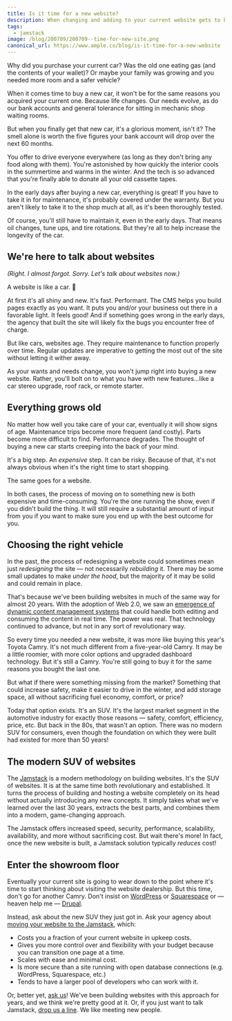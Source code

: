 ```yaml
---
title: Is it time for a new website?
description: When changing and adding to your current website gets to be a hassle, maybe it's time for a website overhaul built for the future.
tags:
  - jamstack
image: /blog/200709/200709--time-for-new-site.png
canonical_url: https://www.ample.co/blog/is-it-time-for-a-new-website
---
```


Why did you purchase your current car? Was the old one eating gas (and the contents of your wallet)? Or maybe your family was growing and you needed more room and a safer vehicle?

When it comes time to buy a new car, it won't be for the same reasons you acquired your current one. Because life changes. Our needs evolve, as do our bank accounts and general tolerance for sitting in mechanic shop waiting rooms.

But when you finally get that new car, it's a glorious moment, isn't it? The smell alone is worth the five figures your bank account will drop over the next 60 months.

You offer to drive everyone everywhere (as long as they don't bring any food along with them). You're astonished by how quickly the interior cools in the summertime and warms in the winter. And the tech is so advanced that you're finally able to donate all your old cassette tapes.

In the early days after buying a new car, everything is great! If you have to take it in for maintenance, it's probably covered under the warranty. But you aren't likely to take it to the shop much at all, as it's been thoroughly tested.

Of course, you'll still have to maintain it, even in the early days. That means oil changes, tune ups, and tire rotations. But they're all to help increase the longevity of the car.

## We're here to talk about websites

_(Right. I almost forgot. Sorry. Let's talk about websites now.)_

A website is like a car. 🤯

At first it's all shiny and new. It's fast. Performant. The CMS helps you build pages exactly as you want. It puts you and/or your business out there in a favorable light. It feels good! And if something goes wrong in the early days, the agency that built the site will likely fix the bugs you encounter free of charge.

But like cars, websites age. They require maintenance to function properly over time. Regular updates are imperative to getting the most out of the site without letting it wither away.

As your wants and needs change, you won't jump right into buying a new website. Rather, you'll bolt on to what you have with new features...like a car stereo upgrade, roof rack, or remote starter.

## Everything grows old

No matter how well you take care of your car, eventually it will show signs of age. Maintenance trips become more frequent (and costly). Parts become more difficult to find. Performance degrades. The thought of buying a new car starts creeping into the back of your mind.

It's a big step. An _expensive_ step. It can be risky. Because of that, it's not always obvious when it's the right time to start shopping.

The same goes for a website.

In both cases, the process of moving on to something new is both expensive and time-consuming. You're the one running the show, even if you didn't build the thing. It will still require a substantial amount of input from you if you want to make sure you end up with the best outcome for you.

## Choosing the right vehicle

In the past, the process of redesigning a website could sometimes mean just _redesigning_ the site — not necessarily _rebuilding_ it. There may be some small updates to make _under the hood_, but the majority of it may be solid and could remain in place.

That's because we've been building websites in much of the same way for almost 20 years. With the adoption of Web 2.0, we saw an [emergence of dynamic content management systems](https://www.ample.co/blog/from-static-to-jamstack) that could handle both editing and consuming the content in real time. The power was real. That technology continued to advance, but not in any sort of revolutionary way.

So every time you needed a new website, it was more like buying this year's Toyota Camry. It's not much different from a five-year-old Camry. It may be a little roomier, with more color options and upgraded dashboard technology. But it's still a Camry. You're still going to buy it for the same reasons you bought the last one.

But what if there were something missing from the market? Something that could increase safety, make it easier to drive in the winter, and add storage space, all without sacrificing fuel economy, comfort, or price?

Today that option exists. It's an SUV. It's the largest market segment in the automotive industry for exactly those reasons — safety, comfort, efficiency, price, etc. But back in the 80s, that wasn't an option. There was no modern SUV for consumers, even though the foundation on which they were built had existed for more than 50 years!

## The modern SUV of websites

The [Jamstack](https://www.helloample.com/blog/top-4-reasons-we-use-jamstack) is a modern methodology on building websites. It's the SUV of websites. It is at the same time both revolutionary and established. It turns the process of building and hosting a website completely on its head without actually introducing any new concepts. It simply takes what we've learned over the last 30 years, extracts the best parts, and combines them into a modern, game-changing approach.

The Jamstack offers increased speed, security, performance, scalability, availability, and more without sacrificing cost. But wait there's more! In fact, once the new website is built, a Jamstack solution typically _reduces_ cost!

## Enter the showroom floor

Eventually your current site is going to wear down to the point where it's time to start thinking about visiting the website dealership. But this time, don't go for another Camry. Don't insist on [WordPress](https://wordpress.org/) or [Squarespace](https://www.squarespace.com/) or — heaven help me — [Drupal](https://www.drupal.org/).

Instead, ask about the new SUV they just got in. Ask your agency about [moving your website to the Jamstack](https://www.helloample.com/blog/migrating-to-the-jamstack), which:

- Costs you a fraction of your current website in upkeep costs.
- Gives you more control over and flexibility with your budget because you can transition one page at a time.
- Scales with ease and minimal cost.
- Is more secure than a site running with open database connections (e.g. WordPress, Squarespace, etc.)
- Tends to have a larger pool of developers who can work with it.

Or, better yet, [ask us](https://www.helloample.com/contact)! We've been building websites with this approach for years, and we think we're pretty good at it. Or, if you just want to talk Jamstack, [drop us a line](https://twitter.com/helloample). We like meeting new people.
